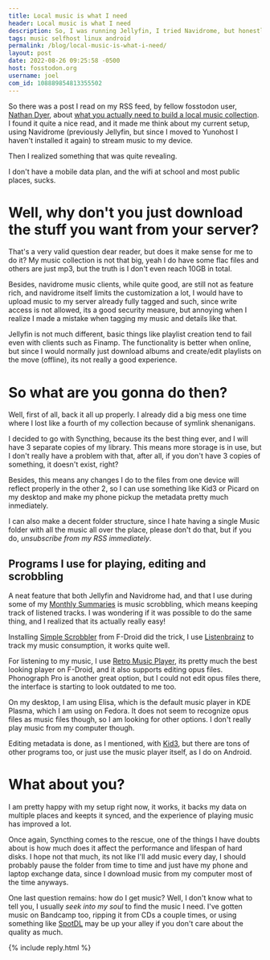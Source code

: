 ```yaml
---
title: Local music is what I need
header: Local music is what I need
description: So, I was running Jellyfin, I tried Navidrome, but honestly, I probably don't need all of that at all, do you?
tags: music selfhost linux android
permalink: /blog/local-music-is-what-i-need/
layout: post
date: 2022-08-26 09:25:58 -0500
host: fosstodon.org
username: joel
com_id: 108889854813355502
---
```


So there was a post I read on my RSS feed, by fellow fosstodon user, [Nathan Dyer](https://fosstodon.org/@nathandyer), about [what you actually need to build a local music collection](https://nathandyer.me/2022/06/13/music-library.html). I found it quite a nice read, and it made me think about my current setup, using Navidrome (previously Jellyfin, but since I moved to Yunohost I haven't installed it again) to stream music to my device.

Then I realized something that was quite revealing.

I don't have a mobile data plan, and the wifi at school and most public places, sucks.

# Well, why don't you just download the stuff you want from your server?

That's a very valid question dear reader, but does it make sense for me to do it? My music collection is not that big, yeah I do have some flac files and others are just mp3, but the truth is I don't even reach 10GB in total.

Besides, navidrome music clients, while quite good, are still not as feature rich, and navidrome itself limits the customization a lot, I would have to upload music to my server already fully tagged and such, since write access is not allowed, its a good security measure, but annoying when I realize I made a mistake when tagging my music and details like that.

Jellyfin is not much different, basic things like playlist creation tend to fail even with clients such as Finamp. The functionality is better when online, but since I would normally just download albums and create/edit playlists on the move (offline), its not really a good experience.

# So what are you gonna do then?

Well, first of all, back it all up properly. I already did a big mess one time where I lost like a fourth of my collection because of symlink shenanigans.

I decided to go with Syncthing, because its the best thing ever, and I will have 3 separate copies of my library. This means more storage is in use, but I don't really have a problem with that, after all, if you don't have 3 copies of something, it doesn't exist, right?

Besides, this means any changes I do to the files from one device will reflect properly in the other 2, so I can use something like Kid3 or Picard on my desktop and make my phone pickup the metadata pretty much inmediately.

I can also make a decent folder structure, since I hate having a single Music folder with all the music all over the place, please don't do that, but if you do, *unsubscribe from my RSS immediately*.

## Programs I use for playing, editing and scrobbling

A neat feature that both Jellyfin and Navidrome had, and that I use during some of my [Monthly Summaries](/tags/monthly) is music scrobbling, which means keeping track of listened tracks. I was wondering if it was possible to do the same thing, and I realized that its actually really easy!

Installing [Simple Scrobbler](https://simple-last-fm-scrobbler.github.io/sls/) from F-Droid did the trick, I use [Listenbrainz](https://listenbrainz.org/) to track my music consumption, it works quite well.

For listening to my music, I use [Retro Music Player](https://retromusic.app/), its pretty much the best looking player on F-Droid, and it also supports editing opus files. Phonograph Pro is another great option, but I could not edit opus files there, the interface is starting to look outdated to me too.

On my desktop, I am using Elisa, which is the default music player in KDE Plasma, which I am using on Fedora. It does not seem to recognize opus files as music files though, so I am looking for other options. I don't really play music from my computer though.

Editing metadata is done, as I mentioned, with [Kid3](https://kid3.kde.org/), but there are tons of other programs too, or just use the music player itself, as I do on Android.

# What about you?

I am pretty happy with my setup right now, it works, it backs my data on multiple places and keepts it synced, and the experience of playing music has improved a lot.

Once again, Syncthing comes to the rescue, one of the things I have doubts about is how much does it affect the performance and lifespan of hard disks. I hope not that much, its not like I'll add music every day, I should probably pause the folder from time to time and just have my phone and laptop exchange data, since I download music from my computer most of the time anyways.


One last question remains: how do I get music? Well, I don't know what to tell you, I usually *seek into my soul* to find the music I need. I've gotten music on Bandcamp too, ripping it from CDs a couple times, or using something like [SpotDL](https://github.com/spotdl/) may be up your alley if you don't care about the quality as much.



{% include reply.html %}
